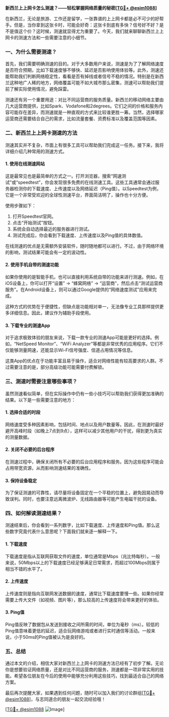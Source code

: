 **新西兰上上网卡怎么测速？——轻松掌握网络质量的秘密[[TG💪+ @esim1088](https://t.me/s/esim1088)]**

在新西兰，无论是旅游、工作还是留学，一张靠谱的上上网卡都是必不可少的好帮手。但是，当你拿到这张卡时，可能会好奇：这张卡到底有多快？信号好不好？是不是值这个价？这时候，测速就显得尤为重要了。今天，我们就来聊聊新西兰上上网卡的测速方法和一些需要注意的小细节。

### 一、为什么需要测速？

首先，我们需要明确测速的目的。对于大多数用户来说，测速是为了了解网络速度是否符合预期，比如下载速度够不够快、延迟是否影响使用体验等。此外，测速还能帮助我们判断网络稳定性，看看是否有掉线或者信号不稳的情况。特别是在新西兰这种地广人稀的地方，网络覆盖可能不如大城市那么密集，测速可以帮助我们提前了解实际使用情况，避免踩雷。

测速还有另一个重要用途：对比不同运营商的服务质量。新西兰的移动网络主要由几大运营商提供，比如Spark、Vodafone和2degrees。它们之间的价格和服务内容可能存在差异，而测速就是一种直观的方式来比较谁更胜一筹。当然，选择哪家运营商还需要结合自己的需求，比如流量套餐、资费标准以及覆盖范围等因素。

### 二、新西兰上上网卡测速的方法

测速其实并不复杂，市面上有很多工具可以帮助我们完成这一任务。接下来，我将详细介绍几种常用的测速方式。

#### 1. 使用在线测速网站

这是最常见也是最简单的方式之一。打开浏览器，搜索“网速测试”或“speedtest”，你会发现很多免费的在线测速工具。这些工具通常会通过服务器检测你的下载速度、上传速度以及网络延迟（Ping值）。以Speedtest为例，它是一个非常受欢迎的全球性测速平台，界面简洁明了，操作也十分方便。

使用步骤如下：
1. 打开Speedtest官网。
2. 点击“开始测试”按钮。
3. 系统会自动选择最近的服务器进行测试。
4. 测试完成后，你会看到下载速度、上传速度以及Ping值的具体数值。

在线测速的优点是无需额外安装软件，随时随地都可以进行。不过，由于网络环境的影响，测试结果可能会有一定的波动性。

#### 2. 使用手机自带的测速功能

如果你使用的是智能手机，也可以直接利用系统自带的功能来进行测速。例如，在iOS设备上，你可以打开“设置” -> “蜂窝网络” -> “运营商”，然后点击“测试运营商服务”。在Android设备上，则可以通过Google提供的“网络速度测试”应用来完成。

这种方式的优势在于便捷性，但缺点是功能相对单一，无法像专业工具那样提供更多详细信息。因此，建议作为辅助手段使用。

#### 3. 下载专业的测速App

对于追求极致体验的朋友来说，下载一款专业的测速App可能是更好的选择。例如，“NetSpeed Monitor”、“WiFi Analyzer”等都是非常优秀的应用程序。它们不仅能够测量网速，还能显示Wi-Fi信号强度、信道占用情况等信息。

这类App的优点在于功能丰富且易于操作，适合对网络性能有较高要求的人群。不过需要注意的是，部分高级功能可能需要付费解锁。

### 三、测速时需要注意哪些事项？

虽然测速看似简单，但在实际操作中仍有一些小技巧可以帮助我们获得更加准确的结果。以下是一些需要注意的地方：

#### 1. 选择合适的时段

网络速度受多种因素影响，包括时间、地点以及用户数量等。因此，在测速时最好避开高峰时段（如晚上7点到9点），这样可以减少其他用户的干扰，得到更为真实的测量数据。

#### 2. 关闭不必要的后台程序

在测速过程中，确保关闭所有不必要的后台应用程序和服务。因为这些程序可能会占用带宽资源，从而影响测速结果的准确性。

#### 3. 保持设备稳定

为了保证测速的可靠性，请尽量将设备固定在一个平稳的位置上，避免因晃动而导致误判。同时，也要注意远离微波炉、无线路由器等可能产生电磁干扰的设备。

### 四、如何解读测速结果？

测速结束后，你会看到一系列数字，比如下载速度、上传速度和Ping值。那么这些数字究竟代表什么意思呢？下面我们就来逐一解释一下。

#### 1. 下载速度

下载速度是指从互联网获取文件的速度，单位通常是Mbps（兆比特每秒）。一般来说，50Mbps以上的下载速度已经足够满足日常需求，而超过100Mbps则属于相当不错的水平了。

#### 2. 上传速度

上传速度则是指向互联网发送数据的速度，通常比下载速度要慢一些。如果你经常需要上传大文件（如视频、图片等），那么较高的上传速度将会带来更好的体验。

#### 3. Ping值

Ping值反映了数据包从发送到接收之间所需的时间，单位为毫秒（ms）。较低的Ping值意味着更低的延迟，适合玩网络游戏或者进行实时通信等活动。一般来说，小于50ms的Ping值被认为是良好的。

### 五、总结

通过本文的介绍，相信大家对新西兰上上网卡的测速方法已经有了初步了解。无论你是想要验证网络质量，还是对比不同运营商的服务，测速都是一项非常实用的技能。希望各位朋友在今后的使用中能够充分利用这些技巧，找到最适合自己的网络方案。

最后再次提醒大家，如果遇到任何问题，随时可以加入我们的讨论群组[[TG💪+ @esim1088](https://t.me/s/esim1088)]，与志同道合的朋友一起交流经验哦！

[[TG💪+ @esim1088](https://t.me/s/esim1088) ![Image](https://i.postimg.cc/4NQfJmqS/Snipaste-2025-05-13-00-14-12.png)]